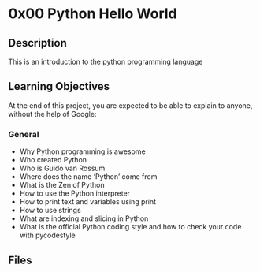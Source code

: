 # 0x00 Python Hello World

## Description

This is an introduction to the python programming language

## Learning Objectives
At the end of this project, you are expected to be able to explain to anyone, without the help of Google:

### General
* Why Python programming is awesome
* Who created Python
* Who is Guido van Rossum
* Where does the name ‘Python’ come from
* What is the Zen of Python
* How to use the Python interpreter
* How to print text and variables using print
* How to use strings
* What are indexing and slicing in Python
* What is the official Python coding style and how to check your code with pycodestyle

## Files
